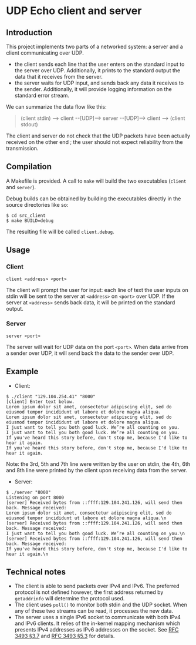 # UDP Echo client and server

## Introduction

This project implements two parts of a networked system: a server and a client communicating over UDP.

* the client sends each line that the user enters on the standard input to the server over UDP. Additionally, it prints to the standard output the data that it receives from the server.
* the server waits for UDP input, and sends back any data it receives to the sender. Additionally, it will provide logging information on the standard error stream.

We can summarize the data flow like this:

> (client stdin) --> client --[UDP]--> server --[UDP]--> client --> (client stdout)

The client and server do not check that the UDP packets have been actually received on the other end ; the user should not expect reliability from the transmission.

## Compilation

A Makefile is provided. A call to `make` will build the two executables (`client` and `server`).

Debug builds can be obtained by building the executables directly in the source directories like so:
``` console
$ cd src_client
$ make BUILD=debug
```
The resulting file will be called `client.debug`.

## Usage

### Client

```
client <address> <port>
```

The client will prompt the user for input: each line of text the user inputs on stdin will be sent to the server at `<address>` on `<port>` over UDP. If the server at `<address>` sends back data, it will be printed on the standard output.

### Server
```
server <port>
```

The server will wait for UDP data on the port `<port>`. When data arrive from a sender over UDP, it will send back the data to the sender over UDP.

## Example

* Client:
``` console
$ ./client "129.104.254.41" "8000"
[client] Enter text below.
Lorem ipsum dolor sit amet, consectetur adipiscing elit, sed do eiusmod tempor incididunt ut labore et dolore magna aliqua.
Lorem ipsum dolor sit amet, consectetur adipiscing elit, sed do eiusmod tempor incididunt ut labore et dolore magna aliqua.
I just want to tell you both good luck. We’re all counting on you.
I just want to tell you both good luck. We’re all counting on you.
If you've heard this story before, don't stop me, because I'd like to hear it again.
If you've heard this story before, don't stop me, because I'd like to hear it again.
```
Note: the 3rd, 5th and 7th line were written by the user on stdin, the 4th, 6th and 8th line were printed by the client upon receiving data from the server.

* Server:
```console
$ ./server "8000"
Listening on port 8000
[server] Received bytes from ::ffff:129.104.241.126, will send them back. Message received:
Lorem ipsum dolor sit amet, consectetur adipiscing elit, sed do eiusmod tempor incididunt ut labore et dolore magna aliqua.\n
[server] Received bytes from ::ffff:129.104.241.126, will send them back. Message received:
I just want to tell you both good luck. We’re all counting on you.\n
[server] Received bytes from ::ffff:129.104.241.126, will send them back. Message received:
If you've heard this story before, don't stop me, because I'd like to hear it again.\n
```

## Technical notes

* The client is able to send packets over IPv4 and IPv6. The preferred protocol is not defined however, the first address returned by `getaddrinfo` will determine the protocol used.
* The client uses `poll()` to monitor both stdin and the UDP socket. When any of these two streams can be read, it processes the new data.
* The server uses a single IPv6 socket to communicate with both IPv4 and IPv6 clients. It relies of the in-kernel mapping mechanism which presents IPv4 addresses as IPv6 addresses on the socket. See [RFC 3493 §3.7](https://tools.ietf.org/html/rfc3493#section-3.7) and [RFC 3493 §5.3](https://tools.ietf.org/html/rfc3493#section-5.3) for details.

